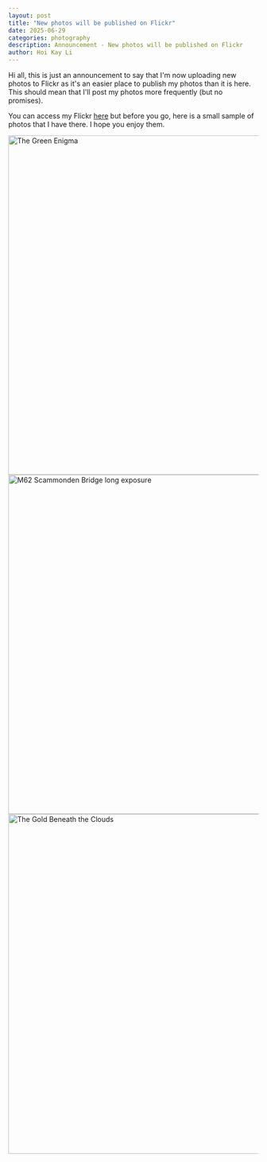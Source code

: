 ```yaml
---
layout: post
title: "New photos will be published on Flickr"
date: 2025-06-29
categories: photography
description: Announcement - New photos will be published on Flickr
author: Hoi Kay Li
---
```


Hi all, this is just an announcement to say that I'm now uploading new photos to Flickr as it's an easier place to publish my photos than it is here. This should mean that I'll post my photos more frequently (but no promises).


You can access my Flickr [here](https://flickr.com/people/hoikay/) but before you go, here is a small sample of photos that I have there. I hope you enjoy them.

<a data-flickr-embed="true" data-header="true" href="https://www.flickr.com/photos/hoikay/54604328143/" title="The Green Enigma"><img src="https://live.staticflickr.com/65535/54604328143_f595302a5f_b.jpg" width="1024" height="683" alt="The Green Enigma"/></a><script async src="//embedr.flickr.com/assets/client-code.js" charset="utf-8"></script> 
<a data-flickr-embed="true" data-header="true" href="https://www.flickr.com/photos/hoikay/54473196978/" title="M62 Scammonden Bridge long exposure"><img src="https://live.staticflickr.com/65535/54473196978_20c4068f08_b.jpg" width="1024" height="683" alt="M62 Scammonden Bridge long exposure"/></a><script async src="//embedr.flickr.com/assets/client-code.js" charset="utf-8"></script> 
<a data-flickr-embed="true" data-header="true" href="https://www.flickr.com/photos/hoikay/54616340650/" title="The Gold Beneath the Clouds"><img src="https://live.staticflickr.com/65535/54616340650_f30827dda6_b.jpg" width="1024" height="684" alt="The Gold Beneath the Clouds"/></a><script async src="//embedr.flickr.com/assets/client-code.js" charset="utf-8"></script>